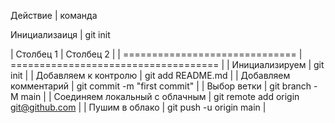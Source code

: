 
Действие | команда


Инициализаиця | git init

| Столбец 1                      | Столбец 2                            |
| ============================== | ==================================== |
| Инициализируем                 | git init                             |
| Добавляем к контролю           | git add README.md                    |
| Добавляем комментарий          | git commit -m "first commit"         |
| Выбор ветки                    | git branch -M main                   |
| Соединяем локальный с облачным | git remote add origin git@github.com |
| Пушим в облако                 | git push -u origin main              |

